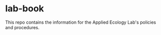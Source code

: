 # lab-book
This repo contains the information for the Applied Ecology Lab's policies and procedures.
